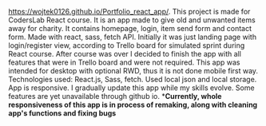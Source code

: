 https://wojtek0126.github.io/Portfolio_react_app/. This project is made for CodersLab React course. It is an app made to give old and unwanted items away for charity. It contains homepage, login, item send form and contact form. Made with react, sass, fetch API. Initially it was just landing page with login/register view, according to Trello board for simulated sprint during React course. After course was over I decided to finish the app with all features that were in Trello board and were not required. This app was intended for desktop with optional RWD, thus it is not done mobile first way. Technologies used: React.js, Sass, fetch. Used local json and local storage. App is responsive. I gradually update this app while my skills evolve. Some features are yet unavailable through github io. ***Currently, whole responsiveness of this app is in process of remaking, along with cleaning app's functions and fixing bugs**
